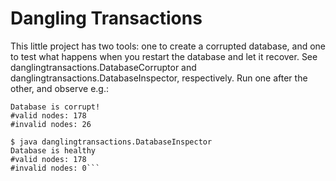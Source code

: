 Dangling Transactions
====================

This little project has two tools: one to create a corrupted database, and one to test what happens when you restart the database and let it recover. See danglingtransactions.DatabaseCorruptor and danglingtransactions.DatabaseInspector, respectively. Run one after the other, and observe e.g.:

```$ java danglingtransactions.DatabaseCorruptor
Database is corrupt!
#valid nodes: 178
#invalid nodes: 26

$ java danglingtransactions.DatabaseInspector
Database is healthy
#valid nodes: 178
#invalid nodes: 0```